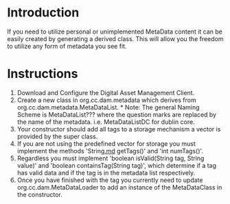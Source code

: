 # Introduction #

If you need to utilize personal or unimplemented MetaData content it can be easily created by generating a derived class.  This will allow you the freedom to utilize any form of metadata you see fit.

# Instructions #

  1. Download and Configure the Digital Asset Management Client.
  1. Create a new class in org.cc.dam.metadata which derives from org.cc.dam.metadata.MetaDataList.
    * Note: The general Naming Scheme is MetaDataList??? where the question marks are replaced by the name of the metadata.  i.e. MetaDataListDC for dublin core.
  1. Your constructor should add all tags to a storage mechanism a vector is provided by the super class.
  1. If you are not using the predefined vector for storage you must implement the methods 'String[.md](.md) getTags()' and 'int numTags()'.
  1. Regardless you must implement 'boolean isValid(String tag, String value)' and 'boolean containsTag(String tag)', which determine if a tag has valid data and if the tag is in the metadata list respectively.
  1. Once you have finished with the tag you currently need to update org.cc.dam.MetaDataLoader to add an instance of the MetaDataClass in the constructor.